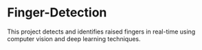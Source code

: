 # Finger-Detection
This project detects and identifies raised fingers in real-time using computer vision and deep learning techniques.
